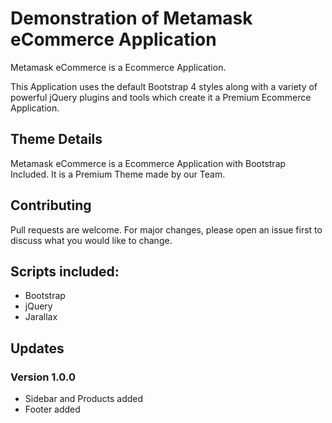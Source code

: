 # Demonstration of Metamask eCommerce Application

   
Metamask eCommerce is a Ecommerce Application.

This Application uses the default Bootstrap 4 styles along with a variety of powerful jQuery plugins and tools which create it a Premium Ecommerce Application.

## Theme Details

Metamask eCommerce is a Ecommerce Application with Bootstrap Included. It is a Premium Theme made by our Team.
  
## Contributing

Pull requests are welcome. For major changes, please open an issue first to discuss what you would like to change.

## Scripts included:
* Bootstrap
* jQuery
* Jarallax

## Updates

### Version 1.0.0

* Sidebar and Products added
* Footer added